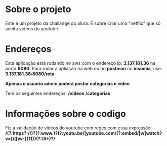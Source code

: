 # Sobre o projeto 

Este é um projeto da challange do alura. É sobre criar uma "netflix" que só aceita videos do youtube.

# Endereços

Esta aplicação está rodando no aws com o endereço ip: **3.137.181.36** na porta **8080**.
Para rodar a apliação na web ou no **postman** ou **insomia**, use: **3.137.181.36:8080/rota**

**Apenas o usuário admin poderá postar categorias e video**

Tem os seguintes endereços:
    **/videos**
    **/categorias**


# Informações sobre o codigo

Fiz a validação de videos do youtube com regex com essa expressão: **/(?:https?:\/\/)?(?:www\.)?(?:youtu\.be\/|youtube\.com\/(?:embed\/|v\/|watch\?v=))([\w-]{11})(?:\S+)?/**


